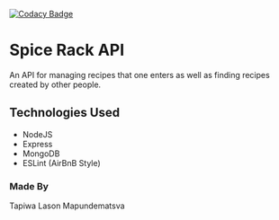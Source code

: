 [![Codacy Badge](https://api.codacy.com/project/badge/Grade/33272cbdec92454bb3a4335e533cabfe)](https://www.codacy.com/app/3V0L/spice-rack-api?utm_source=github.com&amp;utm_medium=referral&amp;utm_content=3V0L/spice-rack-api&amp;utm_campaign=Badge_Grade)

# Spice Rack API
An API for managing recipes that one enters as well as finding recipes created by other people.

## Technologies Used
  - NodeJS
  - Express
  - MongoDB
  - ESLint (AirBnB Style)

### Made By
Tapiwa Lason Mapundematsva